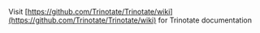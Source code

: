 Visit [https://github.com/Trinotate/Trinotate/wiki](https://github.com/Trinotate/Trinotate/wiki) for Trinotate documentation
    
